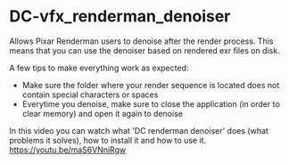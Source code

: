 # DC-vfx_renderman_denoiser
Allows Pixar Renderman users to denoise after the render process.
This means that you can use the denoiser based on rendered exr files on disk.

A few tips to make everything work as expected:
* Make sure the folder where your render sequence is located does not contain special characters or spaces
* Everytime you denoise, make sure to close the application (in order to clear memory) and open it again to denoise


In this video you can watch what 'DC renderman denoiser' does (what problems it solves), how to install it and how to use it.
https://youtu.be/maS6VNniRgw
